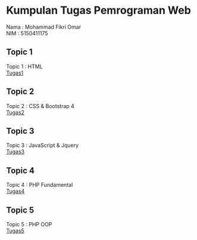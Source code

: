 # Kumpulan Tugas Pemrograman Web
Nama : Mohammad Fikri Omar <br />
NIM  : 5150411175 <br />

## Topic 1
Topic 1 : HTML <br />
[Tugas1](https://github.com/fikriomar16/tugasproweb/tree/master/topic1)

## Topic 2
Topic 2 : CSS & Bootstrap 4 <br />
[Tugas2](https://github.com/fikriomar16/tugasproweb/tree/master/topic2)

## Topic 3
Topic 3 : JavaScript & Jquery <br />
[Tugas3](https://github.com/fikriomar16/tugasproweb/tree/master/topic3)

## Topic 4
Topic 4 : PHP Fundamental <br />
[Tugas4](https://github.com/fikriomar16/tugasproweb/tree/master/topic4)

## Topic 5
Topic 5 : PHP OOP <br />
[Tugas5](https://github.com/fikriomar16/tugasproweb/tree/master/topic5)
